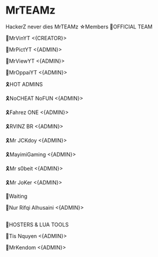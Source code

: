 # MrTEAMz
HackerZ never dies
MrTEAMz
☆Members
📀OFFICIAL TEAM

🏅MrVinYT <{CREATOR}>

🥇MrPictYT <{ADMIN}>

🥈MrViewYT <{ADMIN}>

🥉MrOppaiYT <{ADMIN}>


🎗HOT ADMINS

🎗NoCHEAT NoFUN <{ADMIN}>

🎗Fahrez ONE <{ADMIN}>

🎗RVINZ BR <{ADMIN}>

🎗Mr JCKdoy <{ADMIN}>

🎗MayimiGaming <{ADMIN}>

🎗Mr s0beit <{ADMIN}>

🎗Mr JoKer <{ADMIN}>

📆Waiting

📆Nur Rifqi Alhusaini <{ADMIN}>
##
🧩HOSTERS & LUA TOOLS

🧩Tis Nquyen <{ADMIN}>

🧩MrKendom <{ADMIN}>
